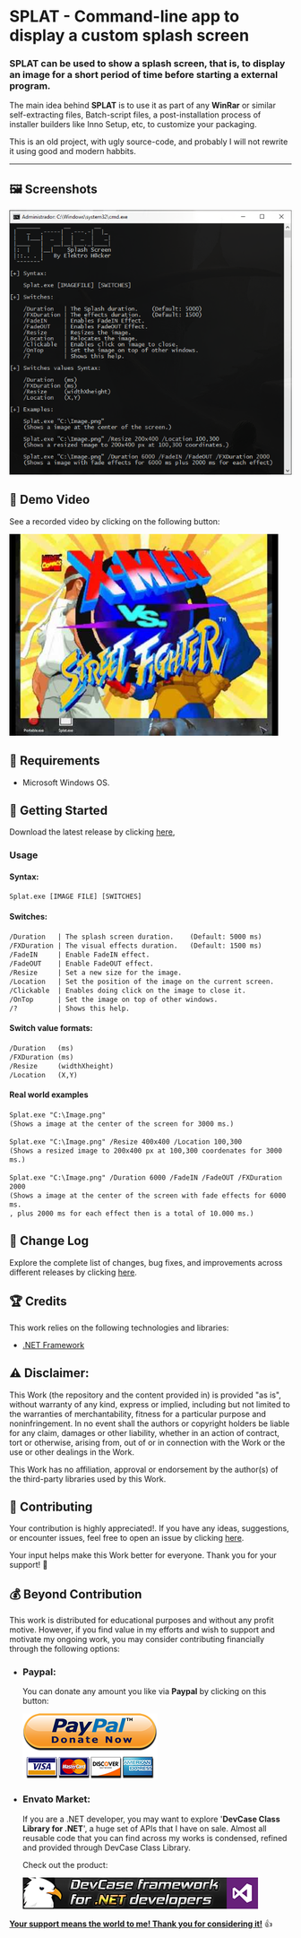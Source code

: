 <!-- Common Project Tags:
command-line 
console-applications 
desktop-app 
desktop-application 
dotnet 
dotnet-core 
netcore 
netframework 
netframework48 
tool 
tools 
vbnet 
visualstudio 
windows 
windows-app 
windows-application 
windows-applications 
windows-forms 
winforms 
 -->

# SPLAT - Command-line app to display a custom splash screen 

### SPLAT can be used to show a splash screen, that is, to display an image for a short period of time before starting a external program.

The main idea behind **SPLAT** is to use it as part of any **WinRar** or similar self-extracting files, Batch-script files, a post-installation process of installer builders like Inno Setup, etc, to customize your packaging.

This is an old project, with ugly source-code, and probably I will not rewrite it using good and modern habbits.

------------------

## 🖼️ Screenshots

![](Images/SPLAT%2001.png)

## 🎦 Demo Video

See a recorded video by clicking on the following button:

[![SPLAT DEMO VIDEO](Images/video.jpg)](https://www.youtube.com/watch?v=yn4c9w50Z9U) 

## 📝 Requirements

- Microsoft Windows OS.

## 🤖 Getting Started

Download the latest release by clicking [here](https://github.com/ElektroStudios/SPLAT/releases/latest),

### Usage

#### Syntax:

    Splat.exe [IMAGE FILE] [SWITCHES]

#### Switches:

    /Duration   | The splash screen duration.    (Default: 5000 ms)
    /FXDuration | The visual effects duration.   (Default: 1500 ms)
    /FadeIN     | Enable FadeIN effect.
    /FadeOUT    | Enable FadeOUT effect.
    /Resize     | Set a new size for the image.
    /Location   | Set the position of the image on the current screen.
    /Clickable  | Enables doing click on the image to close it.
    /OnTop      | Set the image on top of other windows.
    /?          | Shows this help.

#### Switch value formats:

    /Duration   (ms)
    /FXDuration (ms)
    /Resize     (widthXheight)
    /Location   (X,Y)

#### Real world examples

    Splat.exe "C:\Image.png"
    (Shows a image at the center of the screen for 3000 ms.)

    Splat.exe "C:\Image.png" /Resize 400x400 /Location 100,300
    (Shows a resized image to 200x400 px at 100,300 coordenates for 3000 ms.)

    Splat.exe "C:\Image.png" /Duration 6000 /FadeIN /FadeOUT /FXDuration 2000
    (Shows a image at the center of the screen with fade effects for 6000 ms.
    , plus 2000 ms for each effect then is a total of 10.000 ms.)

## 🔄 Change Log

Explore the complete list of changes, bug fixes, and improvements across different releases by clicking [here](/Docs/CHANGELOG.md).

## 🏆 Credits

This work relies on the following technologies and libraries: 

 - [.NET Framework](https://dotnet.microsoft.com/en-us/download/dotnet-framework)

## ⚠️ Disclaimer:

This Work (the repository and the content provided in) is provided "as is", without warranty of any kind, express or implied, including but not limited to the warranties of merchantability, fitness for a particular purpose and noninfringement. In no event shall the authors or copyright holders be liable for any claim, damages or other liability, whether in an action of contract, tort or otherwise, arising from, out of or in connection with the Work or the use or other dealings in the Work.

This Work has no affiliation, approval or endorsement by the author(s) of the third-party libraries used by this Work.

## 💪 Contributing

Your contribution is highly appreciated!. If you have any ideas, suggestions, or encounter issues, feel free to open an issue by clicking [here](https://github.com/ElektroStudios/SPLAT/issues/new/choose). 

Your input helps make this Work better for everyone. Thank you for your support! 🚀

## 💰 Beyond Contribution 

This work is distributed for educational purposes and without any profit motive. However, if you find value in my efforts and wish to support and motivate my ongoing work, you may consider contributing financially through the following options:

 - ### Paypal:
    You can donate any amount you like via **Paypal** by clicking on this button:

    [![Donation Account](Images/Paypal_Donate.png)](https://www.paypal.com/cgi-bin/webscr?cmd=_s-xclick&hosted_button_id=E4RQEV6YF5NZY)

 - ### Envato Market:
   If you are a .NET developer, you may want to explore '**DevCase Class Library for .NET**', a huge set of APIs that I have on sale.
   Almost all reusable code that you can find across my works is condensed, refined and provided through DevCase Class Library.

    Check out the product:
    
   [![DevCase Class Library for .NET](Images/DevCase_Banner.png)](https://codecanyon.net/item/elektrokit-class-library-for-net/19260282)

<u>**Your support means the world to me! Thank you for considering it!**</u> 👍
